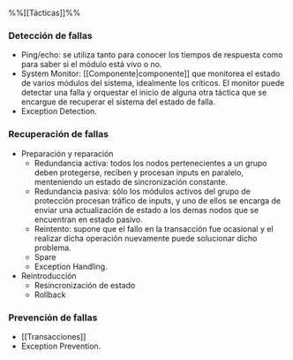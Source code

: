 %%[[Tácticas]]%%
### Detección de fallas
- Ping/echo: se utiliza tanto para conocer los tiempos de respuesta como para saber si el módulo está vivo o no.
- System Monitor: [[Componente|componente]] que monitorea el estado de varios módulos del sistema, idealmente los críticos. El monitor puede detectar una falla y orquestar el inicio de alguna otra táctica que se encargue de recuperar el sistema del estado de falla.
- Exception Detection.
### Recuperación de fallas
- Preparación y reparación
	- Redundancia activa: todos los nodos pertenecientes a un grupo deben protegerse, reciben y procesan inputs en paralelo, menteniendo un estado de sincronización constante.
	- Redundancia pasiva: sólo los módulos activos del grupo de protección procesan tráfico de inputs, y uno de ellos se encarga de enviar una actualización de estado a los demas nodos que se encuentran en estado pasivo.
	- Reintento: supone que el fallo en la transacción fue ocasional y el realizar dicha operación nuevamente puede solucionar dicho problema.
	- Spare
	- Exception Handling.
- Reintroducción
	- Resincronización de estado
	- Rollback
### Prevención de fallas
- [[Transacciones]]
- Exception Prevention.